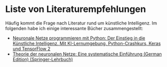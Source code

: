 # Liste von Literaturempfehlungen

Häufig kommt die Frage nach Literatur rund um künstliche Intelligenz. Im folgenden habe ich einige interessante Bücher zusammengestellt:

- [Neuronale Netze programmieren mit Python: Der Einstieg in die Künstliche Intelligenz. Mit KI-Lernumgebung, Python-Crashkurs, Keras und TensorFlow 2](https://amzn.to/45cZtkf)
- [Theorie der neuronalen Netze: Eine systematische Einführung (German Edition) (Springer-Lehrbuch)](https://amzn.to/3aIj7Ld)
